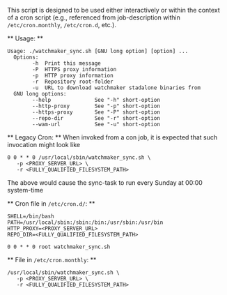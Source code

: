 This script is designed to be used either interactively or within the context of a cron script (e.g., referenced from job-description within `/etc/cron.monthly`, `/etc/cron.d`, etc.).

** Usage: **

~~~
Usage: ./watchmaker_sync.sh [GNU long option] [option] ...
  Options:
        -h  Print this message
        -P  HTTPS proxy information
        -p  HTTP proxy information
        -r  Repository root-folder
        -u  URL to download watchmaker stadalone binaries from
  GNU long options:
        --help              See "-h" short-option
        --http-proxy        See "-p" short-option
        --https-proxy       See "-P" short-option
        --repo-dir          See "-r" short-option
        --wam-url           See "-u" short-option
~~~

** Legacy Cron: **
When invoked from a con job, it is expected that such invocation might look like

~~~
0 0 * * 0 /usr/local/sbin/watchmaker_sync.sh \
   -p <PROXY_SERVER_URL> \
   -r <FULLY_QUALIFIED_FILESYSTEM_PATH>
~~~ 

The above would cause the sync-task to run every Sunday at 00:00 system-time

** Cron file in `/etc/cron.d/`: **

~~~ 
SHELL=/bin/bash
PATH=/usr/local/sbin:/sbin:/bin:/usr/sbin:/usr/bin
HTTP_PROXY=<PROXY_SERVER_URL>
REPO_DIR=<FULLY_QUALIFIED_FILESYSTEM_PATH>

0 0 * * 0 root watchmaker_sync.sh
~~~ 


** File in `/etc/cron.monthly`: **

~~~ 
/usr/local/sbin/watchmaker_sync.sh \
   -p <PROXY_SERVER_URL> \
   -r <FULLY_QUALIFIED_FILESYSTEM_PATH>
~~~ 
